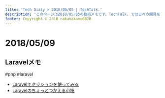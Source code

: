 ```yaml
---
title: 'Tech Dialy > 2018/05/05 | TechTalk.'
description: 'このページは2018/05/05の技術メモです。TechTalk. では日々の開発を個人メモとして残しています。将来に向けて技術ノウハウを蓄積することを目的とします。'
footer: Copyright © 2018 nakanakamu0828
---
```

# 2018/05/09
## Laravelメモ
#php #laravel

* [Laravelでセッションを使ってみる](https://qiita.com/reflet/items/5638ab18fd7cededed17)
* [Laravelのちょっとつかえる小技](https://qiita.com/netfish/items/4390a7d5d648518d5297)